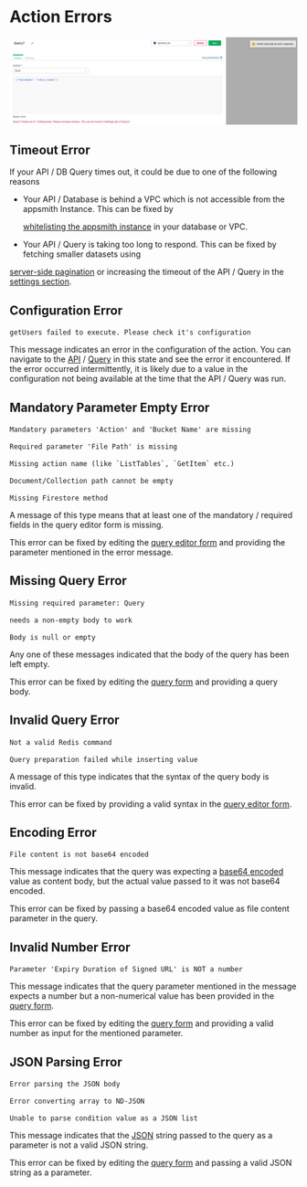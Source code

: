 # Action Errors

![Click to expand](../../.gitbook/assets/timeout-error.png)

## Timeout Error

If your API / DB Query times out, it could be due to one of the following reasons

* Your API / Database is behind a VPC which is not accessible from the appsmith Instance. This can be fixed by

  [whitelisting the appsmith instance](../../core-concepts/connecting-to-data-sources/) in your database or VPC.

* Your API / Query is taking too long to respond. This can be fixed by fetching smaller datasets using

[server-side pagination](../../core-concepts/displaying-data-read/display-data-tables.md#pagination) or increasing the timeout of the API / Query in the [settings section](https://docs.appsmith.com/core-concepts/connecting-to-data-sources/connecting-to-databases/query-settings).

## Configuration Error

```text
getUsers failed to execute. Please check it's configuration
```

This message indicates an error in the configuration of the action. You can navigate to the [API](https://docs.appsmith.com/core-concepts/connecting-to-data-sources/connect-to-apis/execute-apis) / [Query](https://docs.appsmith.com/core-concepts/connecting-to-data-sources/connecting-to-databases/querying-a-database) in this state and see the error it encountered. If the error occurred intermittently, it is likely due to a value in the configuration not being available at the time that the API / Query was run.

## Mandatory Parameter Empty Error

```text
Mandatory parameters 'Action' and 'Bucket Name' are missing
```

```text
Required parameter 'File Path' is missing
```

```text
Missing action name (like `ListTables`, `GetItem` etc.)
```

```text
Document/Collection path cannot be empty
```

```text
Missing Firestore method
```

A message of this type means that at least one of the mandatory / required fields in the query editor form is missing.

This error can be fixed by editing the [query editor form](https://docs.appsmith.com/core-concepts/connecting-to-data-sources/connecting-to-databases/querying-a-database) and providing the parameter mentioned in the error message.

## Missing Query Error

```text
Missing required parameter: Query
```

```text
needs a non-empty body to work
```

```text
Body is null or empty
```

Any one of these messages indicated that the body of the query has been left empty.

This error can be fixed by editing the [query form](https://docs.appsmith.com/core-concepts/connecting-to-data-sources/connecting-to-databases/querying-a-database) and providing a query body.

## Invalid Query Error

```text
Not a valid Redis command
```

```text
Query preparation failed while inserting value
```

A message of this type indicates that the syntax of the query body is invalid.

This error can be fixed by providing a valid syntax in the [query editor form](https://docs.appsmith.com/core-concepts/connecting-to-data-sources/connecting-to-databases/querying-a-database).

## Encoding Error

```text
File content is not base64 encoded
```

This message indicates that the query was expecting a [base64 encoded](https://en.wikipedia.org/wiki/Base64) value as content body, but the actual value passed to it was not base64 encoded.

This error can be fixed by passing a base64 encoded value as file content parameter in the query.

## Invalid Number Error

```text
Parameter 'Expiry Duration of Signed URL' is NOT a number
```

This message indicates that the query parameter mentioned in the message expects a number but a non-numerical value has been provided in the [query form](https://docs.appsmith.com/core-concepts/connecting-to-data-sources/connecting-to-databases/querying-a-database).

This error can be fixed by editing the [query form](https://docs.appsmith.com/core-concepts/connecting-to-data-sources/connecting-to-databases/querying-a-database) and providing a valid number as input for the mentioned parameter.

## JSON Parsing Error

```text
Error parsing the JSON body
```

```text
Error converting array to ND-JSON
```

```text
Unable to parse condition value as a JSON list
```

This message indicates that the [JSON](https://www.w3schools.com/whatis/whatis_json.asp#:~:text=JSON%20stands%20for%20JavaScript%20Object,describing%22%20and%20easy%20to%20understand) string passed to the query as a parameter is not a valid JSON string.

This error can be fixed by editing the [query form](https://docs.appsmith.com/core-concepts/connecting-to-data-sources/connecting-to-databases/querying-a-database) and passing a valid JSON string as a parameter.

